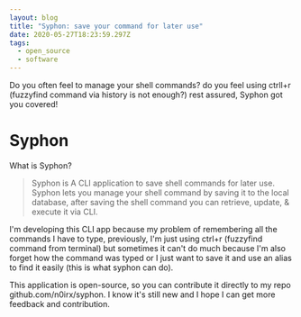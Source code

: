 ```yaml
---
layout: blog
title: "Syphon: save your command for later use"
date: 2020-05-27T18:23:59.297Z
tags:
  - open_source
  - software
---
```


Do you often feel to manage your shell commands? do you feel using ctrll+r (fuzzyfind command via history is not enough?) rest assured, Syphon got you covered!

<!--more-->

# Syphon

What is Syphon?  

> Syphon is A CLI application to save shell commands for later use. Syphon lets you manage your shell command by saving it to the local database, after saving the shell command you can retrieve, update, & execute it via CLI.

I'm developing this CLI app because my problem of remembering all the commands I have to type, previously, I'm just using ctrl+r (fuzzyfind command from terminal) but sometimes it can't do much because I'm also forget how the command was typed or I just want to save it and use an alias to find it easily (this is what syphon can do).

This application is open-source, so you can contribute it directly to my repo github.com/n0irx/syphon. I know it's still new and I hope I can get more feedback and contribution.
